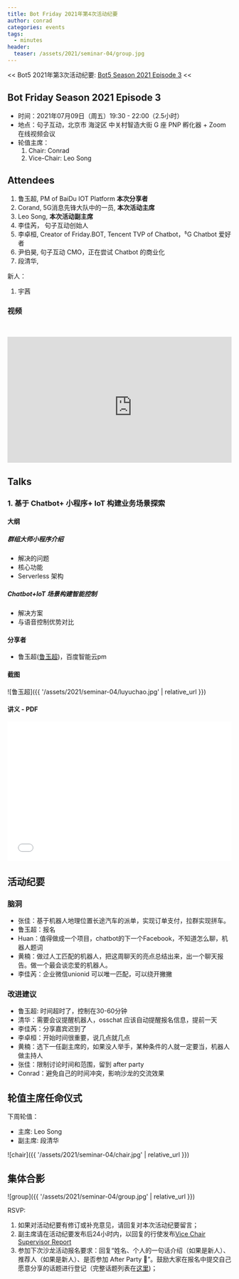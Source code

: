 ```yaml
---
title: Bot Friday 2021年第4次活动纪要
author: conrad
categories: events
tags:
  - minutes
header:
  teaser: /assets/2021/seminar-04/group.jpg
---
```


<< Bot5 2021年第3次活动纪要: [Bot5 Season 2021 Episode 3](http://www.bot5.club/events/seminar-minutes-2021-03/) <<

## Bot Friday Season 2021 Episode 3

- 时间：2021年07月09日（周五）19:30 - 22:00（2.5小时）
- 地点：句子互动，北京市 海淀区 中关村智造大街 G 座 PNP 孵化器 + Zoom在线视频会议
- 轮值主席：
    1. Chair: Conrad
    2. Vice-Chair: Leo Song

## Attendees

1. 鲁玉超, PM of BaiDu IOT Platform **本次分享者**
2. Corand, 5G消息先锋大队中的一员, **本次活动主席**
3. Leo Song, **本次活动副主席**
4. 李佳芮， 句子互动创始人
5. 李卓桓, Creator of Friday.BOT, Tencent TVP of Chatbot，⁵G Chatbot 爱好者
6. 尹伯昊, 句子互动 CMO，正在尝试 Chatbot 的商业化
7. 段清华,  

新人：

1. 宇茜

### 视频

<div class="video-container" style="
    position: relative;
    padding-bottom:56.25%;
    padding-top:30px;
    height:0;
    overflow:hidden;
">
<iframe width="560" height="315" src="https://youtu.be/MuL-MzvqC-k" frameborder="0" allow="accelerometer; autoplay; clipboard-write; encrypted-media; gyroscope; picture-in-picture" allowfullscreen></iframe>
</div>

## Talks

### 1. 基于 Chatbot+ 小程序+ IoT 构建业务场景探索

#### 大纲

##### 群组大师小程序介绍

- 解决的问题
- 核心功能
- Serverless 架构

##### Chatbot+IoT 场景构建智能控制

- 解决方案
- 与语音控制优势对比

#### 分享者

- 鲁玉超([鲁玉超](https://github.com/IronConrad))，百度智能云pm

#### 截图

![鲁玉超]({{ '/assets/2021/seminar-04/luyuchao.jpg' | relative_url }})

#### 讲义 - PDF

<div class="video-container" style="
    position: relative;
    padding-bottom:56.25%;
    padding-top:30px;
    height:0;
    overflow:hidden;
">
  <iframe
    src='{{ '/assets/js/viewer-js/#/assets/2021/seminar-04/luyuchao.pdf' | relative_url }}'
    width='560'
    height='315'
    allowfullscreen
    webkitallowfullscreen
    frameborder="0"
    style="
      position: absolute;
      top:0;
      left:0;
      width:100%;
      height:100%;
    "
  ></iframe>
</div>

## 活动纪要

### 脑洞

- 张佳：基于机器人地理位置长途汽车的派单，实现订单支付，拉群实现拼车。
- 鲁玉超：报名
- Huan：值得做成一个项目，chatbot的下一个Facebook，不知道怎么聊，机器人题词
- 黄楠：做过人工匹配的机器人，把这周聊天的亮点总结出来，出一个聊天报告。做一个最会谈恋爱的机器人。
- 李佳芮：企业微信unionid 可以唯一匹配，可以绕开撇撇

### 改进建议

- 鲁玉超: 时间超时了，控制在30-60分钟
- 清华：需要会议提醒机器人，osschat 应该自动提醒报名信息，提前一天
- 李佳芮：分享嘉宾迟到了
- 李卓桓：开始时间很重要，说几点就几点
- 黄楠：选下一任副主席的，如果没人举手，某种条件的人就一定要当，机器人做主持人
- 张佳：限制讨论时间和范围，留到 after party
- Conrad：避免自己的时间冲突，影响沙龙的交流效果

## 轮值主席任命仪式

下周轮值：

- 主席: Leo Song
- 副主席: 段清华

![chair]({{ '/assets/2021/seminar-04/chair.jpg' | relative_url }})

## 集体合影

![group]({{ '/assets/2021/seminar-04/group.jpg' | relative_url }})

RSVP:

1. 如果对活动纪要有修订或补充意见，请回复对本次活动纪要留言；
2. 副主席请在活动纪要发布后24小时内，以回复的行使发布[Vice Chair Supervisor Report](/manuals/chair/#vice-chair-supervisor-report)
3. 参加下次沙龙活动报名要求：回复“姓名、个人的一句话介绍（如果是新人）、推荐人（如果是新人）、是否参加 After Party 🍻”。鼓励大家在报名中提交自己愿意分享的话题进行登记（完整话题列表在[这里](https://www.bot5.club/talks/))；
